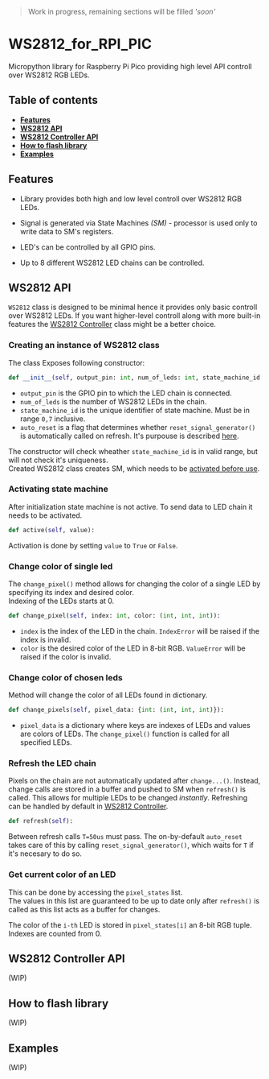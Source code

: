 > Work in progress, remaining sections will be filled *'soon'*

# WS2812_for_RPI_PIC

Micropython library for Raspberry Pi Pico providing high level API controll over WS2812 RGB LEDs.

## Table of contents

- [**Features**](#features)
- [**WS2812 API**](#ws2812-api)
- [**WS2812 Controller API**](#ws2812-controller-api)
- [**How to flash library**](#how-to-flash-library)
- [**Examples**](#examples)

## Features

- Library provides both high and low level controll over WS2812 RGB LEDs.

- Signal is generated via State Machines *(SM)* - processor is used only to write data to SM's registers.

- LED's can be controlled by all GPIO pins.

- Up to 8 different WS2812 LED chains can be controlled.

## WS2812 API

`WS2812` class is designed to be minimal hence it provides only basic controll over WS2812 LEDs. If you want higher-level controll along with more built-in features the [WS2812 Controller](#ws2812-controller-api) class might be a better choice.

### Creating an instance of WS2812 class

The class Exposes following constructor:

```python
def __init__(self, output_pin: int, num_of_leds: int, state_machine_id: int, auto_reset=True):
```

- `output_pin` is the GPIO pin to which the LED chain is connected.
- `num_of_leds` is the number of WS2812 LEDs in the chain.
- `state_machine_id` is the unique identifier of state machine. Must be in range `0,7` inclusive.
- `auto_reset` is a flag that determines whether `reset_signal_generator()` is automatically called on refresh. It's purpouse is described [here](#refresh-the-led-chain).

The constructor will check wheather `state_machine_id` is in valid range, but will not check it's uniqueness.  
Created WS2812 class creates SM, which needs to be [activated before use](#activating-state-machine).

### Activating state machine

After initialization state machine is not active. To send data to LED chain it needs to be activated.

```python
def active(self, value):
```

Activation is done by setting `value` to `True` or `False`.

### Change color of single led

The `change_pixel()` method allows for changing the color of a single LED by specifying its index and desired color.  
Indexing of the LEDs starts at 0.

```python
def change_pixel(self, index: int, color: (int, int, int)):
```

- `index` is the index of the LED in the chain. `IndexError` will be raised if the index is invalid.
- `color` is the desired color of the LED in 8-bit RGB. `ValueError` will be raised if the color is invalid.

### Change color of chosen leds

Method will change the color of all LEDs found in dictionary.

```python
def change_pixels(self, pixel_data: {int: (int, int, int)}):
```

- `pixel_data` is a dictionary where keys are indexes of LEDs and values are colors of LEDs. The `change_pixel()` function is called for all specified LEDs.

### Refresh the LED chain

Pixels on the chain are not automatically updated after `change...()`. Instead, change calls are stored in a buffer and pushed to SM when `refresh()` is called. This allows for multiple LEDs to be changed *instantly*. Refreshing can be handled by default in [WS2812 Controller](#ws2812-controller-api).


```python
def refresh(self):
```

Between refresh calls `T=50us` must pass. The on-by-default `auto_reset` takes care of this by calling `reset_signal_generator()`, which waits for `T` if it's necesary to do so.

### Get current color of an LED

This can be done by accessing the `pixel_states` list.  
The values in this list are guaranteed to be up to date only after `refresh()` is called as this list acts as a buffer for changes.  

The color of the `i-th` LED is stored in `pixel_states[i]` an 8-bit RGB tuple. Indexes are counted from 0.

## WS2812 Controller API
(WIP)

## How to flash library
(WIP)

## Examples
(WIP)
